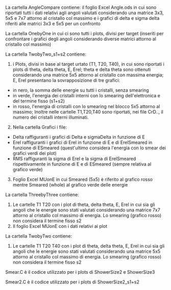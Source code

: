 La cartella AngleCompare contiene:
il foglio Excel Angle.ods in cui sono riportati tutti i dati relativi agli angoli valutati considerando una matrice 3x3, 5x5 e 7x7 attorno al cristallo col massimo e i grafici di delta e sigma delta riferiti alle matrici 3x3 e 5x5 per un confronto
 
La cartella OnebyOne in cui ci sono tutti i plots, divisi per target (inseriti per confrontare i grafici degli angoli considerando diverse matrici attorno al cristallo col massimo)

La cartella TwobyTwo_s1+s2 contiene:
1) i Plots, divisi in base al target urtato (T1, T20, T40), in cui sono riportati i plots di theta, delta theta, E, Erel; 
theta e delta theta sono ottenuti considerando una matrice 5x5 attorno al cristallo con massima energia; 
E, Erel presentano la sovrapposizione di tre grafici:
- in nero, la somma delle energie su tutti i cristalli, senza smearing
- in verde, l'energia dei cristalli interni con lo smearing dell'elettronica e del termine fisso (s1+s2)
- in rosso, l'energia di cristalli con lo smearing nel blocco 5x5 attorno al massimo;
Inoltre nelle cartelle T1,T20,T40 sono riportati, nei file CrD.., il numero dei cristalli interni illuminati.

2) Nella cartella Grafici i file:
- Delta raffiguranti i grafici di Delta e sigmaDelta in funzione di E
- Erel raffiguranti i grafici di Erel in funzione di E e di ErelSmeared in funzione di ESmeared (quest'ultimo considera       l'energia con lo smear dei grafici verdi dei plot)
- RMS raffiguranti la sigma di Erel e la sigma di ErelSmeared rispettivamente in funzione di E e di ESmeared (sempre relativa al grafico verde)

3) Foglio Excel MUonE in cui Smeared (5x5) è riferito al grafico rosso mentre Smeared (whole) al grafico verde delle energie

La cartella ThreebyThree contiene:
1) Le cartelle T1 T20 con i plot di theta, delta theta, E, Erel in cui sia gli angoli che le energie sono stati valutati considerando una matrice 7x7 attorno al cristallo col massimo di energia. Lo smearing (grafico rosso) non considera il termine fisso s2
2) Il foglio Excel MUonE con i dati relativi ai plot

La cartella TwobyTwo contiene:
1) Le cartelle T1 T20 T40 con i plot di theta, delta theta, E, Erel in cui sia gli angoli che le energie sono stati valutati considerando una matrice 5x5 attorno al cristallo col massimo di energia. Lo smearing (grafico rosso) non considera il termine fisso s2

Smear.C è il codice utilizzato per i plots di ShowerSize2 e ShowerSize3

Smear2.C è il codice utilizzato per i plots di ShowerSize2_s1+s2
